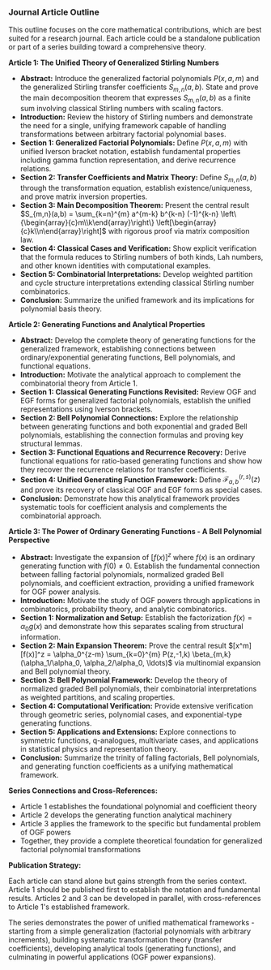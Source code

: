 ### **Journal Article Outline**

This outline focuses on the core mathematical contributions, which are best suited for a research journal. Each article could be a standalone publication or part of a series building toward a comprehensive theory.

**Article 1: The Unified Theory of Generalized Stirling Numbers**

* **Abstract:** Introduce the generalized factorial polynomials $P(x,a,m)$ and the generalized Stirling transfer coefficients $S_{m,n}(a,b)$. State and prove the main decomposition theorem that expresses $S_{m,n}(a,b)$ as a finite sum involving classical Stirling numbers with scaling factors.
* **Introduction:** Review the history of Stirling numbers and demonstrate the need for a single, unifying framework capable of handling transformations between arbitrary factorial polynomial bases.
* **Section 1: Generalized Factorial Polynomials:** Define $P(x,a,m)$ with unified Iverson bracket notation, establish fundamental properties including gamma function representation, and derive recurrence relations.
* **Section 2: Transfer Coefficients and Matrix Theory:** Define $S_{m,n}(a,b)$ through the transformation equation, establish existence/uniqueness, and prove matrix inversion properties.
* **Section 3: Main Decomposition Theorem:** Present the central result $S_{m,n}(a,b) = \sum_{k=n}^{m} a^{m-k} b^{k-n} (-1)^{k-n} \left\{\begin{array}{c}m\\k\end{array}\right\} \left[\begin{array}{c}k\\n\end{array}\right]$ with rigorous proof via matrix composition law.
* **Section 4: Classical Cases and Verification:** Show explicit verification that the formula reduces to Stirling numbers of both kinds, Lah numbers, and other known identities with computational examples.
* **Section 5: Combinatorial Interpretations:** Develop weighted partition and cycle structure interpretations extending classical Stirling number combinatorics.
* **Conclusion:** Summarize the unified framework and its implications for polynomial basis theory.

**Article 2: Generating Functions and Analytical Properties**

* **Abstract:** Develop the complete theory of generating functions for the generalized framework, establishing connections between ordinary/exponential generating functions, Bell polynomials, and functional equations.
* **Introduction:** Motivate the analytical approach to complement the combinatorial theory from Article 1.
* **Section 1: Classical Generating Functions Revisited:** Review OGF and EGF forms for generalized factorial polynomials, establish the unified representations using Iverson brackets.
* **Section 2: Bell Polynomial Connections:** Explore the relationship between generating functions and both exponential and graded Bell polynomials, establishing the connection formulas and proving key structural lemmas.
* **Section 3: Functional Equations and Recurrence Recovery:** Derive functional equations for ratio-based generating functions and show how they recover the recurrence relations for transfer coefficients.
* **Section 4: Unified Generating Function Framework:** Define $\mathcal{F}_{a,b}^{(r,s)}(z)$ and prove its recovery of classical OGF and EGF forms as special cases.
* **Conclusion:** Demonstrate how this analytical framework provides systematic tools for coefficient analysis and complements the combinatorial approach.

**Article 3: The Power of Ordinary Generating Functions - A Bell Polynomial Perspective**

* **Abstract:** Investigate the expansion of $[f(x)]^z$ where $f(x)$ is an ordinary generating function with $f(0) \neq 0$. Establish the fundamental connection between falling factorial polynomials, normalized graded Bell polynomials, and coefficient extraction, providing a unified framework for OGF power analysis.
* **Introduction:** Motivate the study of OGF powers through applications in combinatorics, probability theory, and analytic combinatorics.
* **Section 1: Normalization and Setup:** Establish the factorization $f(x) = \alpha_0 g(x)$ and demonstrate how this separates scaling from structural information.
* **Section 2: Main Expansion Theorem:** Prove the central result $[x^m][f(x)]^z = \alpha_0^{z-m} \sum_{k=0}^{m} P(z,-1,k) \beta_{m,k}(\alpha_1/\alpha_0, \alpha_2/\alpha_0, \ldots)$ via multinomial expansion and Bell polynomial theory.
* **Section 3: Bell Polynomial Framework:** Develop the theory of normalized graded Bell polynomials, their combinatorial interpretations as weighted partitions, and scaling properties.
* **Section 4: Computational Verification:** Provide extensive verification through geometric series, polynomial cases, and exponential-type generating functions.
* **Section 5: Applications and Extensions:** Explore connections to symmetric functions, q-analogues, multivariate cases, and applications in statistical physics and representation theory.
* **Conclusion:** Summarize the trinity of falling factorials, Bell polynomials, and generating function coefficients as a unifying mathematical framework.

**Series Connections and Cross-References:**

* Article 1 establishes the foundational polynomial and coefficient theory
* Article 2 develops the generating function analytical machinery  
* Article 3 applies the framework to the specific but fundamental problem of OGF powers
* Together, they provide a complete theoretical foundation for generalized factorial polynomial transformations

**Publication Strategy:**

Each article can stand alone but gains strength from the series context. Article 1 should be published first to establish the notation and fundamental results. Articles 2 and 3 can be developed in parallel, with cross-references to Article 1's established framework.

The series demonstrates the power of unified mathematical frameworks - starting from a simple generalization (factorial polynomials with arbitrary increments), building systematic transformation theory (transfer coefficients), developing analytical tools (generating functions), and culminating in powerful applications (OGF power expansions).